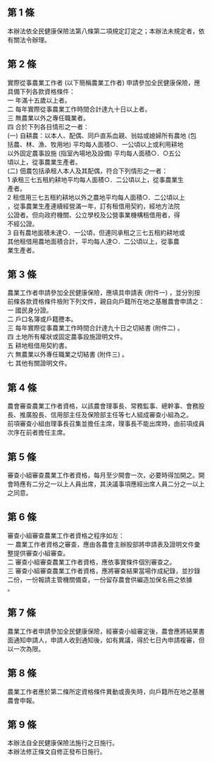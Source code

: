 第 1 條
-------
本辦法依全民健康保險法第八條第二項規定訂定之；本辦法未規定者，依  
有關法令辦理。

第 2 條
-------
實際從事農業工作者 (以下簡稱農業工作者) 申請參加全民健康保險，應  
具備下列各款資格條件：  
一  年滿十五歲以上者。  
二  每年實際從事農業工作時間合計達九十日以上者。  
三  無農業以外之專任職業者。  
四  合於下列各目情形之一者：  
 (一) 自耕農：以本人、配偶、同戶直系血親、翁姑或媳婦所有農地 (包  
      括農、林、漁、牧用地) 平均每人面積○．一公頃以上或利用耕地  
      以外固定農事設施 (指室內場地及設備) 平均每人面積○．○五公  
      頃以上，從事農業生產者。  
 (二) 佃農包括承租人本人及其配偶，符合下列情形之一者：  
      1 承租三七五租約耕地平均每人面積○．二公頃以上，從事農業生  
        產者。  
      2 租借用三七五租約耕地以外之農地平均每人面積○．二公頃以上  
        ，從事農業生產連續經營滿一年，訂有租借用契約，經地方法院  
        公證者。但向政府機關、公立學校及公營事業機構租借用者，得  
        不經公證。  
      3 自有農地面積未達○．一公頃，但連同承租之三七五租約耕地或  
        其他租借用農地面積合計，平均每人達○．二公頃以上，從事農  
        業生產者。

第 3 條
-------
農業工作者申請參加全民健康保險，應填具申請表 (附件一) ，並分別按  
前條各款資格條件檢附下列文件，親自向戶籍所在地之基層農會申請之：  
一  國民身分證。  
二  戶口名簿或戶籍謄本。  
三  每年實際從事農業工作時間合計達九十日之切結書 (附件二) 。  
四  土地所有權狀或固定農事設施證明文件。  
五  耕地租借用契約書。  
六  無農業以外專任職業之切結書 (附件三) 。  
七  其他有關證明文件。

第 4 條
-------
農會審查農業工作者資格，以該農會理事長、常務監事、總幹事、會務股  
長、推廣股長、信用部主任及保險部主任等七人組成審查小組為之。  
前項審查小組由理事長召集並擔任主席，理事長不能出席時，由前項成員  
次序在前者擔任主席。

第 5 條
-------
審查小組審查農業工作者資格，每月至少開會一次，必要時得加開之。開  
會時應有二分之一以上人員出席，其決議事項應經出席人員二分之一以上  
之同意。

第 6 條
-------
審查小組審查農業工作者資格之程序如左：  
一  農業工作者資格之審查，應由各農會主辦股部將申請表及證明文件彙  
    整提供審查小組審查。  
二  審查小組審查農業工作者資格，應依事實條件個別審查之。  
三  審查小組審查農業工作者資格，應將審查結果當場作成紀錄，並抄錄  
    二份，一份報請主管機關備查，一份留存農會供編造加保名冊之依據  
    。

第 7 條
-------
農業工作者申請參加全民健康保險，經審查小組審定後，農會應將結果書  
面通知申請人，申請人收到通知後，如有異議，得於七日內申請複審，但  
以一次為限。

第 8 條
-------
農業工作者應於第二條所定資格條件異動或喪失時，向戶籍所在地之基層  
農會申報。

第 9 條
-------
本辦法自全民健康保險法施行之日施行。  
本辦法修正條文自修正發布日施行。

